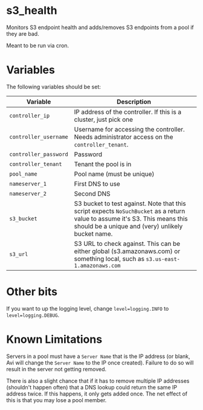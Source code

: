 s3_health
=========

Monitors S3 endpoint health and adds/removes S3 endpoints from a pool if they are bad.

Meant to be run via cron.

# Variables
The following variables should be set:

| Variable              | Description                                                                                                                                                                       |
|-----------------------|-----------------------------------------------------------------------------------------------------------------------------------------------------------------------------------|
| `controller_ip`       | IP address of the controller. If this is a cluster, just pick one                                                                                                                 |
| `controller_username` | Username for accessing the controller. Needs administrator access on the `controller_tenant`.                                                                                     |
| `controller_password` | Password                                                                                                                                                                          |
| `controller_tenant`   | Tenant the pool is in                                                                                                                                                             |
| `pool_name`           | Pool name (must be unique)                                                                                                                                                        |
| `nameserver_1`        | First DNS to use                                                                                                                                                                  |
| `nameserver_2`        | Second DNS                                                                                                                                                                        |
| `s3_bucket`           | S3 bucket to test against. Note that this script expects `NoSuchBucket` as a return value to assume it's S3. This means this should be a unique and (very) unlikely bucket name.  |
| `s3_url`              | S3 URL to check against. This can be either global (s3.amazonaws.com) or something local, such as `s3.us-east-1.amazonaws.com`                                                    |

# Other bits
If you want to up the logging level, change `level=logging.INFO` to `level=logging.DEBUG`.

# Known Limitations
Servers in a pool must have a `Server Name` that is the IP address (or blank, Avi will change the `Server Name` to the IP once created). Failure to do so will result in the server not getting removed.

There is also a slight chance that if it has to remove multiple IP addresses (shouldn't happen often) that a DNS lookup could return the same IP address twice. If this happens, it only gets added once. The net
effect of this is that you may lose a pool member.